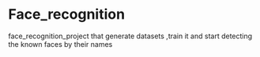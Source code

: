 # Face_recognition
face_recognition_project that generate datasets ,train it and start detecting the known faces by their names
